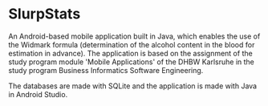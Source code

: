 # SlurpStats
An Android-based mobile application built in Java, which enables the use of the Widmark formula (determination of the alcohol content in the blood for estimation in advance). The application is based on the assignment of the study program module 'Mobile Applications' of the DHBW Karlsruhe in the study program Business Informatics Software Engineering.

The databases are made with SQLite and the application is made with Java in Android Studio.
